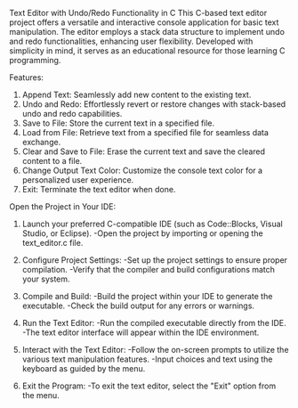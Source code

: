 Text Editor with Undo/Redo Functionality in C
This C-based text editor project offers a versatile and interactive console application for basic text manipulation. The editor employs a stack data structure to implement undo and redo functionalities, enhancing user flexibility. Developed with simplicity in mind, it serves as an educational resource for those learning C programming.

Features:
1. Append Text: Seamlessly add new content to the existing text.
2. Undo and Redo: Effortlessly revert or restore changes with stack-based undo and redo capabilities.
3. Save to File: Store the current text in a specified file.
4. Load from File: Retrieve text from a specified file for seamless data exchange.
5. Clear and Save to File: Erase the current text and save the cleared content to a file.
6. Change Output Text Color: Customize the console text color for a personalized user experience.
7. Exit: Terminate the text editor when done.

Open the Project in Your IDE:
1. Launch your preferred C-compatible IDE (such as Code::Blocks, Visual Studio, or Eclipse).
-Open the project by importing or opening the text_editor.c file.

2. Configure Project Settings:
-Set up the project settings to ensure proper compilation.
-Verify that the compiler and build configurations match your system.

3. Compile and Build:
-Build the project within your IDE to generate the executable.
-Check the build output for any errors or warnings.

4. Run the Text Editor:
-Run the compiled executable directly from the IDE.
-The text editor interface will appear within the IDE environment.

5. Interact with the Text Editor:
-Follow the on-screen prompts to utilize the various text manipulation features.
-Input choices and text using the keyboard as guided by the menu.

6. Exit the Program:
-To exit the text editor, select the "Exit" option from the menu.
